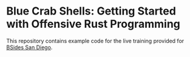 # Blue Crab Shells: Getting Started with Offensive Rust Programming

This repository contains example code for the live training provided for [BSides San Diego](https://bsidessd.org).


